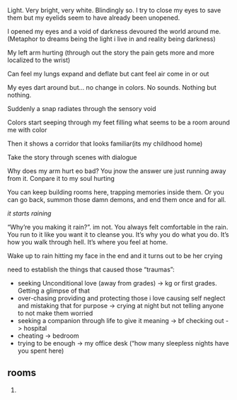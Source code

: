 Light. Very bright, very white. Blindingly so. I try to close my eyes to save them but my eyelids seem to have already been unopened.

I opened my eyes and a void of darkness devoured the world around me. (Metaphor to dreams being the light i live in and reality being darkness)

My left arm hurting (through out the story the pain gets more and more localized to the wrist)

Can feel my lungs expand and deflate but cant feel air come in or out

My eyes dart around but… no change in colors. No sounds. Nothing but nothing.

Suddenly a snap radiates through the sensory void 

Colors start seeping through my feet filling what seems to be a room around me with color

Then it shows a corridor that looks familiar(its my childhood home)

Take the story through scenes with dialogue 

Why does my arm hurt eo bad? You jnow the answer ure just running away from it. Conpare it to my soul hurting

You can keep building rooms here, trapping memories inside them. Or you can go back, summon those damn demons, and end them once and for all.

*it starts raining*

“Why’re you making it rain?”. im not. You always felt comfortable in the rain. You run to it like you want it to cleanse you. It’s why you do what you do. It’s how you walk through hell. It’s where you feel at home.

Wake up to rain hitting my face in the end and it turns out to be her crying

need to establish the things that caused those “traumas”:
- seeking Unconditional love (away from grades) -> kg or first grades. Getting a glimpse of that
- over-chasing providing and protecting those i love causing self neglect and mistaking that for purpose -> crying at night but not telling anyone to not make them worried
- seeking a companion through life to give it meaning -> bf checking out -> hospital
- cheating -> bedroom
- trying to be enough -> my office desk (“how many sleepless nights have you spent here)

## rooms
1) 
